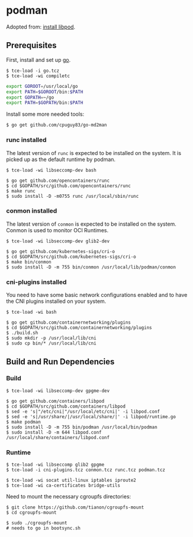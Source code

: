 # podman

Adopted from: [install libpod](https://github.com/containers/libpod/blob/master/install.md).

## Prerequisites

First, install and set up [go](building_go.md).

``` console
$ tce-load -i go.tcz
$ tce-load -wi compiletc
```

``` sh
export GOROOT=/usr/local/go
export PATH=$GOROOT/bin:$PATH
export GOPATH=~/go
export PATH=$GOPATH/bin:$PATH
```

Install some more needed tools:

``` console
$ go get github.com/cpuguy83/go-md2man
```

### runc installed

The latest version of `runc` is expected to be installed on the system. It is picked up as the default runtime by podman.

``` console
$ tce-load -wi libseccomp-dev bash

$ go get github.com/opencontainers/runc
$ cd $GOPATH/src/github.com/opencontainers/runc
$ make runc
$ sudo install -D -m0755 runc /usr/local/sbin/runc
```

### conmon installed

The latest version of `conmon` is expected to be installed on the system. Conmon is used to monitor OCI Runtimes.

``` console
$ tce-load -wi libseccomp-dev glib2-dev

$ go get github.com/kubernetes-sigs/cri-o
$ cd $GOPATH/src/github.com/kubernetes-sigs/cri-o
$ make bin/conmon
$ sudo install -D -m 755 bin/conmon /usr/local/lib/podman/conmon
```

### cni-plugins installed

You need to have some basic network configurations enabled and to have the CNI plugins installed on your system.

``` console
$ tce-load -wi bash

$ go get github.com/containernetworking/plugins
$ cd $GOPATH/src/github.com/containernetworking/plugins
$ ./build.sh
$ sudo mkdir -p /usr/local/lib/cni
$ sudo cp bin/* /usr/local/lib/cni
```

## Build and Run Dependencies

### Build

``` console
$ tce-load -wi libseccomp-dev gpgme-dev

$ go get github.com/containers/libpod
$ cd $GOPATH/src/github.com/containers/libpod
$ sed -e 's|"/etc/cni|"/usr/local/etc/cni|' -i libpod.conf
$ sed -e 's|/usr/share/|/usr/local/share/|' -i libpod/runtime.go
$ make podman
$ sudo install -D -m 755 bin/podman /usr/local/bin/podman
$ sudo install -D -m 644 libpod.conf /usr/local/share/containers/libpod.conf
```

### Runtime

``` console
$ tce-load -wi libseccomp glib2 gpgme
$ tce-load -i cni-plugins.tcz conmon.tcz runc.tcz podman.tcz

$ tce-load -wi socat util-linux iptables iproute2
$ tce-load -wi ca-certificates bridge-utils
```

Need to mount the necessary cgroupfs directories:

``` console
$ git clone https://github.com/tianon/cgroupfs-mount
$ cd cgroupfs-mount

$ sudo ./cgroupfs-mount
# needs to go in bootsync.sh
```
